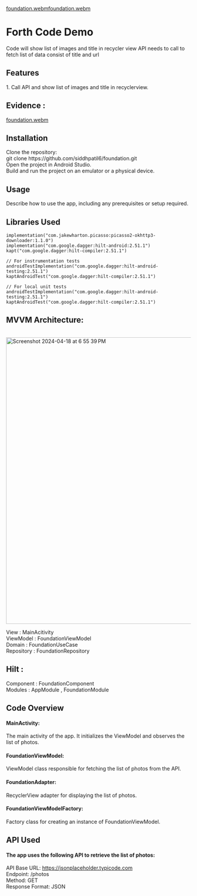 [foundation.webm](https://github.com/siddhpatil6/foundation/assets/5618021/23dd8ff1-e08c-4e94-87f9-ec0f26d6fc7b)[foundation.webm](https://github.com/siddhpatil6/foundation/assets/5618021/2b3b0b2f-7fca-490b-bd17-9d3c825aca3e)<h1>Forth Code Demo </h1>
Code will show list of images and title in recycler view
API needs to call to fetch list of data consist of title and url

<h2>Features </h2>
1. Call API and show list of images and title in recyclerview.

<h2>Evidence : </h2> 

[foundation.webm](https://github.com/siddhpatil6/foundation/assets/5618021/032aa08d-dc19-42f2-8753-68af80245c06)


<h2>Installation </h2>
Clone the repository: <br>
git clone https://github.com/siddhpatil6/foundation.git <br>
Open the project in Android Studio. <br>
Build and run the project on an emulator or a physical device. <br>

<h2>Usage </h2>
Describe how to use the app, including any prerequisites or setup required. <br>

<h2>Libraries Used </h2>

```
implementation("com.jakewharton.picasso:picasso2-okhttp3-downloader:1.1.0")
implementation("com.google.dagger:hilt-android:2.51.1")
kapt("com.google.dagger:hilt-compiler:2.51.1")

// For instrumentation tests
androidTestImplementation("com.google.dagger:hilt-android-testing:2.51.1")
kaptAndroidTest("com.google.dagger:hilt-compiler:2.51.1")

// For local unit tests
androidTestImplementation("com.google.dagger:hilt-android-testing:2.51.1")
kaptAndroidTest("com.google.dagger:hilt-compiler:2.51.1")
```


<h2>MVVM Architecture:  </h2>
 <br>
<img width="782" alt="Screenshot 2024-04-18 at 6 55 39 PM" src="https://github.com/siddhpatil6/forthcode/assets/5618021/92acbce2-5a82-4578-a87d-f68e2e2a6596">

View :  MainAcitivity <br>
ViewModel : FoundationViewModel <br>
Domain : FoundationUseCase <br>
Repository : FoundationRepository <br>


<h2>Hilt : </h2>
Component : FoundationComponent <br>
Modules : AppModule , FoundationModule <br>

<h2>Code Overview </h2>
<h4>MainActivity: </h4> The main activity of the app. It initializes the ViewModel and observes the list of photos.
<h4>FoundationViewModel: </h4> ViewModel class responsible for fetching the list of photos from the API.
<h4>FoundationAdapter: </h4> RecyclerView adapter for displaying the list of photos.
<h4>FoundationViewModelFactory: </h4> Factory class for creating an instance of FoundationViewModel.

<h2>API Used </h2>
<h4>The app uses the following API to retrieve the list of photos: </h4>


API Base URL: https://jsonplaceholder.typicode.com <br>
Endpoint: /photos <br>
Method: GET <br>
Response Format: JSON <br>


